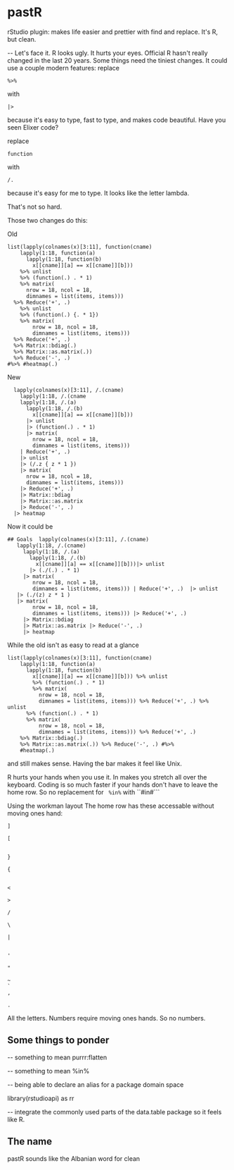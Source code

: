 # pastR
rStudio plugin: makes life easier and prettier with find and replace.  It's R, but clean.

--
Let's face it.  R looks ugly.  It hurts your eyes.    Official R hasn't really changed in the last 20 years.  Some things need the tiniest changes.  It could use a couple modern features:
replace 

```
%>%
```

with 

```
|>
```

because it's easy to type, fast to type, and makes code beautiful.  Have you seen Elixer code?



replace

```
function
```

with

```
/.
```

because it's easy for me to type.  It looks like the letter lambda.


That's not so hard.

Those two changes do this:

Old
```
list(lapply(colnames(x)[3:11], function(cname)
    lapply(1:18, function(a)
      lapply(1:18, function(b)
        x[[cname]][a] == x[[cname]][b])) 
    %>% unlist 
    %>% (function(.) . * 1) 
    %>% matrix(
      nrow = 18, ncol = 18, 
      dimnames = list(items, items))) 
  %>% Reduce('+', .)
    %>% unlist 
    %>% (function(.) {. * 1}) 
    %>% matrix(
        nrow = 18, ncol = 18, 
        dimnames = list(items, items))) 
  %>% Reduce('+', .) 
  %>% Matrix::bdiag(.) 
  %>% Matrix::as.matrix(.)) 
  %>% Reduce('-', .)
#%>% #heatmap(.)
```

New
```
  lapply(colnames(x)[3:11], /.(cname)
    lapply(1:18, /.(cname
    lapply(1:18, /.(a) 
      lapply(1:18, /.(b)
        x[[cname]][a] == x[[cname]][b]))
      |> unlist 
      |> (function(.) . * 1) 
      |> matrix(
        nrow = 18, ncol = 18, 
        dimnames = list(items, items))) 
    | Reduce('+', .)
    |> unlist 
    |> (/.z { z * 1 }) 
    |> matrix(
      nrow = 18, ncol = 18, 
      dimnames = list(items, items))) 
    |> Reduce('+', .) 
    |> Matrix::bdiag
    |> Matrix::as.matrix 
    |> Reduce('-', .)
  |> heatmap
  ```
 
 Now it could be
 
 ```
 ## Goals  lapply(colnames(x)[3:11], /.(cname)
    lapply(1:18, /.(cname)
      lapply(1:18, /.(a) 
        lapply(1:18, /.(b)
          x[[cname]][a] == x[[cname]][b]))|> unlist 
        |> (./(.) . * 1) 
      |> matrix(
         nrow = 18, ncol = 18, 
         dimnames = list(items, items))) | Reduce('+', .)  |> unlist 
    |> (./(z) z * 1 ) 
    |> matrix(
         nrow = 18, ncol = 18, 
         dimnames = list(items, items))) |> Reduce('+', .) 
      |> Matrix::bdiag 
      |> Matrix::as.matrix |> Reduce('-', .) 
      |> heatmap
  ```
  
While the old isn't as easy to read at a glance
```
list(lapply(colnames(x)[3:11], function(cname)
    lapply(1:18, function(a)
      lapply(1:18, function(b)
        x[[cname]][a] == x[[cname]][b])) %>% unlist 
        %>% (function(.) . * 1) 
        %>% matrix(
          nrow = 18, ncol = 18, 
          dimnames = list(items, items))) %>% Reduce('+', .) %>% unlist 
      %>% (function(.) . * 1) 
      %>% matrix(
          nrow = 18, ncol = 18, 
          dimnames = list(items, items))) %>% Reduce('+', .) 
    %>% Matrix::bdiag(.) 
    %>% Matrix::as.matrix(.)) %>% Reduce('-', .) #%>% 
    #heatmap(.)
```

and still makes sense.  Having the bar makes it feel like Unix. 


R hurts your hands when you use it.  In makes you stretch all over the keyboard.  Coding is so much faster if your hands don't have to leave the home row.  So no replacement for ``` %in%``` with ``#in#``` 

Using the workman layout The home row has these accessable without moving ones hand:

```
]

[


}

{


<

>

/

\

|


'

"

~
`
, 

.

``` 

All the letters.  Numbers require moving ones hands.  So no numbers.


## Some things to ponder


-- something to mean purrr:flatten

-- something to mean %in%

-- being able to declare an alias for a package domain space

library(rstudioapi) as rr

-- integrate the commonly used parts of the data.table package so it feels like R.


## The name

pastR sounds like the Albanian word for clean

